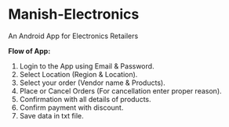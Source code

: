 # Manish-Electronics

An Android App for Electronics Retailers

<b>Flow of App:</b><br>

1. Login to the App using Email & Password.
2. Select Location (Region & Location).
3. Select your order (Vendor name & Products).
4. Place or Cancel Orders (For cancellation enter proper reason).
5. Confirmation with all details of products.
6. Confirm payment with discount.
7. Save data in txt file.

